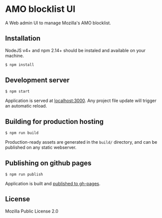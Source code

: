 # AMO blocklist UI

A Web admin UI to manage Mozilla's AMO blocklist.

## Installation

NodeJS v4+ and npm 2.14+ should be instaled and available on your machine.

```bash
$ npm install
```

## Development server

```
$ npm start
```

Application is served at [localhost:3000](http://localhost:3000/). Any project file update will trigger an automatic reload.

## Building for production hosting

```
$ npm run build
```

Production-ready assets are generated in the `build/` directory, and can be published on any static webserver.

## Publishing on github pages

```
$ npm run publish
```

Application is built and [published to gh-pages](http://mozilla-services.github.io/amo-blocklist-ui).

## License

Mozilla Public License 2.0

